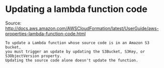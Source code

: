 # Updating a lambda function code
Source: http://docs.aws.amazon.com/AWSCloudFormation/latest/UserGuide/aws-properties-lambda-function-code.html

```
To update a Lambda function whose source code is in an Amazon S3 bucket, 
you must trigger an update by updating the S3Bucket, S3Key, or S3ObjectVersion property. 
Updating the source code alone doesn't update the function.
```

